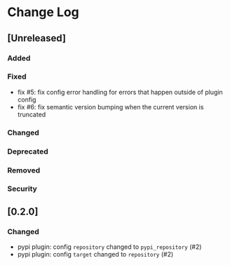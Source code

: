 
# Change Log

## [Unreleased]
### Added
### Fixed

- fix #5: fix config error handling for errors that happen outside of plugin config
- fix #6: fix semantic version bumping when the current version is truncated

### Changed
### Deprecated
### Removed
### Security


## [0.2.0]

### Changed
- pypi plugin: config `repository` changed to `pypi_repository` (#2)
- pypi plugin: config `target` changed to `repository` (#2)

